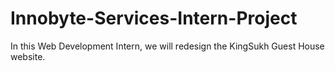 # Innobyte-Services-Intern-Project
In this Web Development Intern, we will redesign the KingSukh Guest House website.
